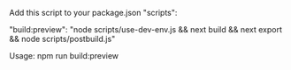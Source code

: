 
Add this script to your package.json "scripts":

  "build:preview": "node scripts/use-dev-env.js && next build && next export && node scripts/postbuild.js"

Usage:
  npm run build:preview
